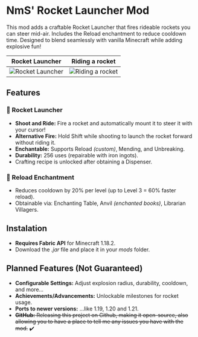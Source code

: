 # NmS' Rocket Launcher Mod
This mod adds a craftable Rocket Launcher that fires rideable rockets you can steer mid-air. Includes the Reload enchantment to reduce cooldown time. Designed to blend seamlessly with vanilla Minecraft while adding explosive fun!

<center>

Rocket Launcher             |  Riding a rocket
:-------------------------:|:-------------------------:
![Rocket Launcher](https://cdn.modrinth.com/data/cached_images/4ad93c675278cbc7adff0617b251869e361ada84_0.webp)  |  ![Riding a rocket](https://cdn.modrinth.com/data/cached_images/d56aa6be7283170dfb0617d946e0c9c5fd67839e_0.webp)
  
</center>

## Features
### 🚀 Rocket Launcher
- **Shoot and Ride:** Fire a rocket and automatically mount it to steer it with your cursor!
- **Alternative Fire:** Hold Shift while shooting to launch the rocket forward without riding it.
- **Enchantable:** Supports Reload *(custom)*, Mending, and Unbreaking.
- **Durability:** 256 uses (repairable with iron ingots).
- Crafting recipe is unlocked after obtaining a Dispenser.
### 🔮 Reload Enchantment
- Reduces cooldown by 20% per level (up to Level 3 = 60% faster reload).
- Obtainable via: Enchanting Table, Anvil *(enchanted books)*, Librarian Villagers.

## Instalation
- **Requires Fabric API** for Minecraft 1.18.2.
- Download the *.jar* file and place it in your *mods* folder.

## Planned Features (Not Guaranteed)
- **Configurable Settings:** Adjust explosion radius, durability, cooldown, and more...
- **Achievements/Advancements:** Unlockable milestones for rocket usage.
- **Ports to newer versions:** ...like 1.19, 1.20 and 1.21.
- ~~**GitHub:** Releasing this project on Github, making it open-source, also allowing you to have a place to tell me any issues you have with the mod.~~ ✔️
